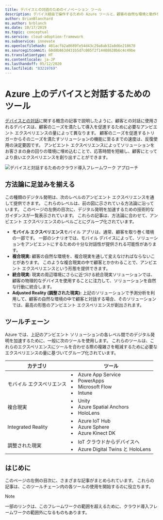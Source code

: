 ```yaml
---
title: デバイスとの対話のためのイノベーション ツール
description: デバイス経由で操作するための Azure ツールと、顧客の自然な環境と動作を強化するアンビエント エクスペリエンスについて説明します。
author: BrianBlanchard
ms.author: brblanch
ms.date: 10/17/2019
ms.topic: conceptual
ms.service: cloud-adoption-framework
ms.subservice: innovate
ms.openlocfilehash: 401acfb2a0689fe54d43c29a8ab32a8d6e218670
ms.sourcegitcommit: 60d8b863d431b5d7c005f2f14488620b6c4c49be
ms.translationtype: HT
ms.contentlocale: ja-JP
ms.lasthandoff: 05/12/2020
ms.locfileid: "83219769"
---
```

# <a name="tools-to-interact-with-devices-in-azure"></a>Azure 上のデバイスと対話するためのツール

[デバイスとの対話](../considerations/devices.md)に関する概念の記事で説明したように、顧客との対話に使用されるデバイスは、顧客のニーズを満たして導入を促進するために必要なアンビエント エクスペリエンスの量によって異なります。 顧客のニーズを促進するトリガーからそのニーズを満たすソリューションの機能に至るまでの速度は、反復使用の決定要因です。 アンビエント エクスペリエンスによってソリューションをお客さまの身の回りの環境に埋め込むことで、応答時間を短縮し、顧客にとってより良いエクスペリエンスを創り出すことができます。

![デバイスと対話するためのクラウド導入フレームワーク アプローチ](../../_images/innovate/ambient-experiences.png)

## <a name="alignment-to-the-methodology"></a>方法論に足並みを揃える

この種類のデジタル発明は、次のレベルのアンビエント エクスペリエンスを通して提供できます。 これらのレベルは、前の図に示されている方法論に沿っています。 このページの左側の目次に、デジタル発明を加速するための技術的なガイダンスが一覧表示されています。 これらの記事は、方法論に合わせて、アンビエント エクスペリエンスのレベルごとにグループ化されています。

- **モバイル エクスペリエンス**モバイル アプリは、通常、顧客を取り巻く環境の一部です。 一部のシナリオでは、モバイル デバイスによって、ソリューションをアンビエントにするための十分な対話性が提供される可能性があります。
- **複合現実:** 顧客の自然な環境を、複合現実を通して変えなければならないことがあります。 このような複合現実の中で顧客とかかわることで、アンビエント エクスペリエンスという形態を提供できます。
- **統合現実:** 現実の周辺環境にさらに近づける統合現実ソリューションでは、顧客の物理的なデバイスを使用することに注力して、ソリューションを自然な行動に統合します。
- **Adjusted Reality (調整された現実):** 上記のソリューションで予測分析を利用して、顧客の自然な環境の中で顧客と対話する場合、そのソリューションでは、最高の形態のアンビエント エクスペリエンスが創出されます。

## <a name="toolchain"></a>ツールチェーン

Azure では、上記のアンビエント ソリューションの各レベル間でのデジタル発明を加速するために、一般に次のツールを使用します。 これらのツールは、これらのエクスペリエンスにツールを合わせる際の複雑さを軽減するために必要なエクスペリエンスの量に基づいてグループ化されています。

<!-- markdownlint-disable MD033 -->

| カテゴリ | ツール |
|---|---|
| モバイル エクスペリエンス | <li> Azure App Service <li> PowerApps <li> Microsoft Flow <li> Intune |
| 複合現実 | <li> Unity <li> Azure Spatial Anchors <li> HoloLens |
| Integrated Reality | <li> Azure IoT Hub <li> Azure Sphere <li> Azure Kinect DK |
| 調整された現実 | <li> IoT クラウドからデバイスへ <li> Azure Digital Twins と HoloLens |

<!--markdownlint-enable MD033 -->

## <a name="get-started"></a>はじめに

このページの左側の目次に、さまざまな記事がまとめられています。 これらの記事は、このツールチェーン内の各ツールの使用を開始するのに役立ちます。

> [!NOTE]
> 一部のリンクは、このフレームワークの範囲を超えるために、クラウド導入フレームワークの範囲外になるものもあります。
